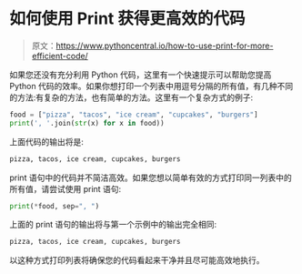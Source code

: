 # 如何使用 Print 获得更高效的代码

> 原文：<https://www.pythoncentral.io/how-to-use-print-for-more-efficient-code/>

如果您还没有充分利用 Python 代码，这里有一个快速提示可以帮助您提高 Python 代码的效率。如果你想打印一个列表中用逗号分隔的所有值，有几种不同的方法:有复杂的方法，也有简单的方法。这里有一个复杂方式的例子:

```py
food = ["pizza", "tacos", "ice cream", "cupcakes", "burgers"]
print(', '.join(str(x) for x in food))
```

上面代码的输出将是:

```py
pizza, tacos, ice cream, cupcakes, burgers
```

print 语句中的代码并不简洁高效。如果您想以简单有效的方式打印同一列表中的所有值，请尝试使用 print 语句:

```py
print(*food, sep=", ")
```

上面的 print 语句的输出将与第一个示例中的输出完全相同:

```py
pizza, tacos, ice cream, cupcakes, burgers
```

以这种方式打印列表将确保您的代码看起来干净并且尽可能高效地执行。